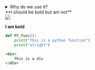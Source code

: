 <details> 
    <summary> 
      Why do we use it?
    </summary>
It is a long established fact that a reader will be distracted by the readable content of a page when looking at its layout. The point of using Lorem Ipsum is that it has a more-or-less normal distribution of letters, as opposed to using 'Content here, content here', making it look like readable English. Many desktop publishing packages and web page editors now use Lorem Ipsum as their default model text, and a search for 'lorem ipsum' will uncover many web sites still in their infancy. Various versions have evolved over the years, sometimes by accident, sometimes on purpose (injected humour and the like).
</details>

<div>
**I should be bold but am not**
</div>

<img src="https://assets.dicebreaker.com/chess-playing-hand.jpeg/BROK/thumbnail/1600x900/quality/100/chess-playing-hand.jpeg">

**I am bold**

```python
def PY_func():
    print("This is a python function")
    print("alright")
```

```html
<div>
    This is a div
</div>
```